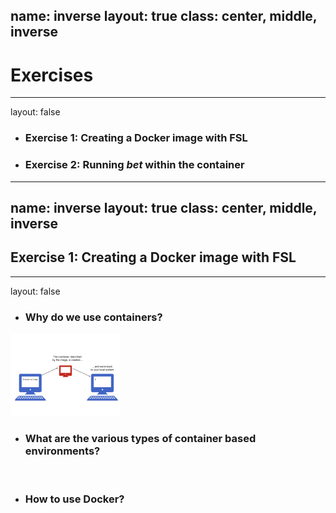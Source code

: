 name: inverse
layout: true
class: center, middle, inverse
---
# Exercises

---
layout: false

- ### Exercise 1: Creating a Docker image with FSL
- ### Exercise 2: Running *bet* within the container

---

name: inverse
layout: true
class: center, middle, inverse
---
## Exercise 1: Creating a Docker image with FSL
---
layout: false

- ### Why do we use containers?

<img src="img/docker1.jpeg" width="35%" />
&nbsp;

- ### What are the various types of container based environments?

&nbsp;

- ### How to use Docker?


